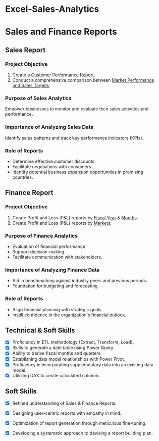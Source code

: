 # Excel-Sales-Analytics

# Sales and Finance Reports

## Sales Report

### **Project Objective**

1. Create a [Customer Performance Report](https://github.com/Anushka1702/Excel-Sales-Analytics/blob/main/Customer%20Performance%20Report%20.pdf).
2. Conduct a comprehensive comparison between [Market Performance and Sales Targets](https://github.com/Anushka1702/Excel-Sales-Analytics/blob/main/Market%20Performance%20Vs%20Target%20.pdf).

### **Purpose of Sales Analytics**

Empower businesses to monitor and evaluate their sales activities and performance.

### **Importance of Analyzing Sales Data**

Identify sales patterns and track key performance indicators (KPIs).

### **Role of Reports**

- Determine effective customer discounts.
- Facilitate negotiations with consumers.
- Identify potential business expansion opportunities in promising countries.

## Finance Report

### **Project Objective**

1. Create Profit and Loss (P&L) reports by [Fiscal Year](https://github.com/Anushka1702/Excel-Sales-Analytics/blob/main/P%26L%20Statement%20by%20Fiscal%20Year.pdf) & [Months](https://github.com/Anushka1702/Excel-Sales-Analytics/blob/main/P%26L%20Statement%20by%20Fiscal%20Month.pdf).
2. Create Profit and Loss (P&L) reports by [Markets](https://github.com/KirandeepMarala/Excel-Sales_Analysis/blob/main/P%26L%20Statement%20by%20Markets.pdf).

### **Purpose of Finance Analytics**

- Evaluation of financial performance.
- Support decision-making.
- Facilitate communication with stakeholders.

### **Importance of Analyzing Finance Data**

- Aid in benchmarking against industry peers and previous periods.
- Foundation for budgeting and forecasting.

### **Role of Reports**

- Align financial planning with strategic goals.
- Instill confidence in the organization's financial outlook.

## **Technical & Soft Skills**

- [x] Proficiency in ETL methodology (Extract, Transform, Load).
- [x] Skills to generate a date table using Power Query.
- [x] Ability to derive fiscal months and quarters.
- [x] Establishing data model relationships with Power Pivot.
- [x] Proficiency in incorporating supplementary data into an existing data model.
- [x] Utilizing DAX to create calculated columns.

## **Soft Skills**

- [x] Refined understanding of Sales & Finance Reports.
- [x] Designing user-centric reports with empathy in mind.
- [x] Optimization of report generation through meticulous fine-tuning.
- [x] Developing a systematic approach to devising a report building plan.



